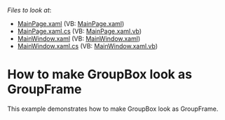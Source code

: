 <!-- default file list -->
*Files to look at*:

* [MainPage.xaml](./CS/GroupFrameWithinGroupBox/MainPage.xaml) (VB: [MainPage.xaml](./VB/GroupFrameWithinGroupBox/MainPage.xaml))
* [MainPage.xaml.cs](./CS/GroupFrameWithinGroupBox/MainPage.xaml.cs) (VB: [MainPage.xaml.vb](./VB/GroupFrameWithinGroupBox/MainPage.xaml.vb))
* [MainWindow.xaml](./CS/GroupFrameWithinGroupBox/MainWindow.xaml) (VB: [MainWindow.xaml](./VB/GroupFrameWithinGroupBox/MainWindow.xaml))
* [MainWindow.xaml.cs](./CS/GroupFrameWithinGroupBox/MainWindow.xaml.cs) (VB: [MainWindow.xaml.vb](./VB/GroupFrameWithinGroupBox/MainWindow.xaml.vb))
<!-- default file list end -->
# How to make GroupBox look as GroupFrame


This example demonstrates how to make GroupBox look as GroupFrame.

<br/>


